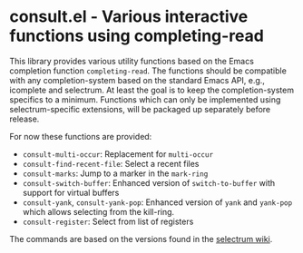 # consult.el - Various interactive functions using completing-read

This library provides various utility functions based on the Emacs completion function `completing-read`.
The functions should be compatible with any completion-system based on the standard Emacs API,
e.g., icomplete and selectrum. At least the goal is to keep the completion-system specifics to a minimum.
Functions which can only be implemented using selectrum-specific extensions, will be packaged up separately
before release.

For now these functions are provided:

* `consult-multi-occur`: Replacement for `multi-occur`
* `consult-find-recent-file`: Select a recent files
* `consult-marks`: Jump to a marker in the `mark-ring`
* `consult-switch-buffer`: Enhanced version of `switch-to-buffer` with support for virtual buffers
* `consult-yank`, `consult-yank-pop`: Enhanced version of `yank` and `yank-pop` which allows selecting from the kill-ring.
* `consult-register`: Select from list of registers

The commands are based on the versions found in the [selectrum wiki](https://github.com/raxod502/selectrum/wiki/Useful-Commands).
